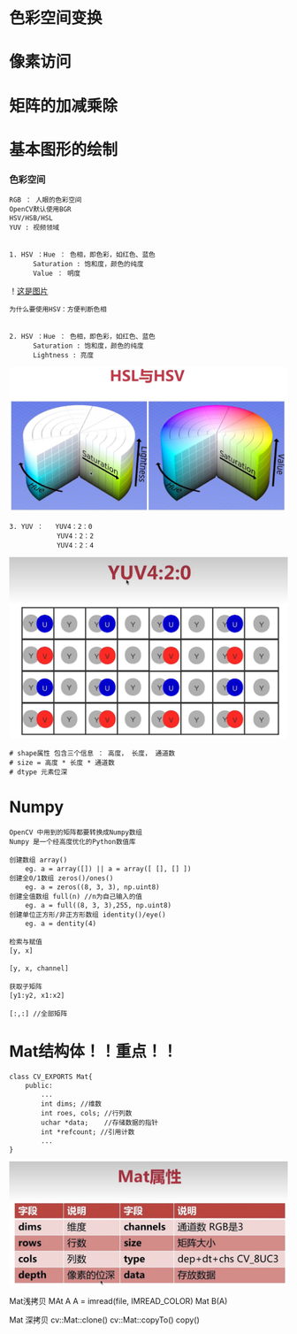 # 色彩空间变换
# 像素访问
# 矩阵的加减乘除
# 基本图形的绘制

### 色彩空间

    RGB ： 人眼的色彩空间
    OpenCV默认使用BGR
    HSV/HSB/HSL
    YUV : 视频领域


    1. HSV ：Hue ： 色相，即色彩，如红色、蓝色
          Saturation : 饱和度，颜色的纯度
          Value ： 明度

！[这是图片](img/HSV.jpg "Magic Gardens")

    为什么要使用HSV：方便判断色相


    2. HSV ：Hue ： 色相，即色彩，如红色、蓝色
          Saturation : 饱和度，颜色的纯度
          Lightness : 亮度

![这是图片](img/HSL.jpg "Magic Gardens")


    3. YUV ：   YUV4：2：0
                YUV4：2：2
                YUV4：2：4

![这是图片](img/YUV4_2_0.jpg "Magic Gardens")

    # shape属性 包含三个信息 ： 高度， 长度， 通道数
    # size = 高度 * 长度 * 通道数
    # dtype 元素位深
    
# Numpy

    OpenCV 中用到的矩阵都要转换成Numpy数组
    Numpy 是一个经高度优化的Python数值库

    创建数组 array() 
        eg. a = array([]) || a = array([ [], [] ])
    创建全0/1数组 zeros()/ones()
        eg. a = zeros((8, 3, 3), np.uint8)
    创建全值数组 full(n) //n为自己输入的值
        eg. a = full((8, 3, 3),255, np.uint8)
    创建单位正方形/非正方形数组 identity()/eye()
        eg. a = dentity(4)

    检索与赋值
    [y, x]

    [y, x, channel]

    获取子矩阵
    [y1:y2, x1:x2]

    [:,:] //全部矩阵

# Mat结构体！！重点！！ 

    class CV_EXPORTS Mat{
        public:
            ...
            int dims; //维数
            int roes, cols; //行列数
            uchar *data;    //存储数据的指针
            int *refcount; //引用计数
            ...
    }

![这是图片](img/Mat.jpg "Magic Gardens")

Mat浅拷贝
MAt A
A = imread(file, IMREAD_COLOR)
Mat B(A)

Mat 深拷贝
cv::Mat::clone()
cv::Mat::copyTo()
copy()

